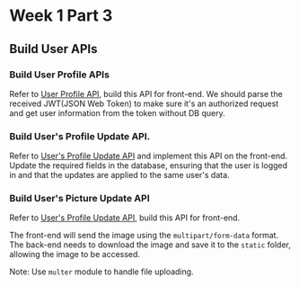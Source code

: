 # Week 1 Part 3

## Build User APIs

### Build User Profile APIs

Refer to [User Profile API](https://github.com/AppWorks-School-Materials/API-Doc/tree/master/Canchu#user-profile-api), build this API for front-end. We should parse the received JWT(JSON Web Token) to make sure it's an authorized request and get user information from the token without DB query.


### Build User's Profile Update API.

Refer to [User's Profile Update API](https://github.com/AppWorks-School-Materials/API-Doc/tree/master/Stylish#user-profile-api) and implement this API on the front-end. Update the required fields in the database, ensuring that the user is logged in and that the updates are applied to the same user's data.


### Build User's Picture Update API

Refer to [User's Profile Update API](https://github.com/AppWorks-School-Materials/API-Doc/tree/master/Canchu#users-picture-update-api), build this API for front-end. 

The front-end will send the image using the `multipart/form-data` format. The back-end needs to download the image and save it to the `static` folder, allowing the image to be accessed.

Note: Use `multer` module to handle file uploading. 